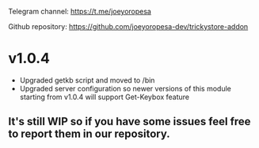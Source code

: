 Telegram channel:
https://t.me/joeyoropesa

Github repository:
https://github.com/joeyoropesa-dev/trickystore-addon

# v1.0.4

- Upgraded getkb script and moved to /bin
- Upgraded server configuration so newer versions of this module starting from v1.0.4 will support Get-Keybox feature

## It's still WIP so if you have some issues feel free to report them in our repository.
